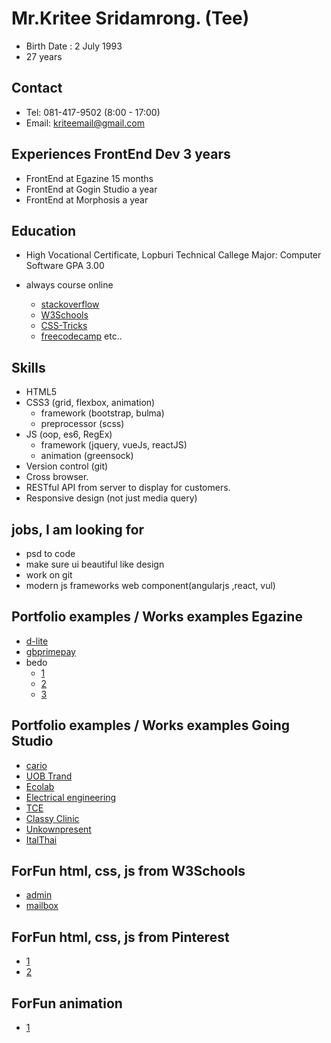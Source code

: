 # Mr.Kritee Sridamrong. (Tee)

- Birth Date : 2 July 1993
- 27 years

## Contact

- Tel: 081-417-9502 (8:00 - 17:00)
- Email: kriteemail@gmail.com

## Experiences FrontEnd Dev 3 years

- FrontEnd at Egazine 15 months
- FrontEnd at Gogin Studio a year
- FrontEnd at Morphosis a year

## Education

- High Vocational Certificate, Lopburi Technical Callege Major: Computer Software GPA 3.00

- always course online
  - [stackoverflow](https://stackoverflow.com/)
  - [W3Schools](https://www.w3schools.com/)
  - [CSS-Tricks](https://css-tricks.com/)
  - [freecodecamp](https://www.freecodecamp.org/) etc..

## Skills

- HTML5
- CSS3 (grid, flexbox, animation)
  - framework (bootstrap, bulma)
  - preprocessor (scss)
- JS (oop, es6, RegEx)
  - framework (jquery, vueJs, reactJS)
  - animation (greensock)
- Version control (git)
- Cross browser.
- RESTful API from server to display for customers.
- Responsive design (not just media query)

## jobs, I am looking for

- psd to code
- make sure ui beautiful like design
- work on git
- modern js frameworks web component(angularjs ,react, vul)

## Portfolio examples / Works examples Egazine

- <a href="http://www.d-lite.co.th/" target="_blank">d-lite</a>
- <a href="https://www.gbprimepay.com/" target="_blank">gbprimepay</a>
- bedo
  - <a href="http://dmiceplanner.businesseventsthailand.com/dmice/campaign-d-c.php" target="_blank">1</a>
  - <a href="http://dmiceplanner.businesseventsthailand.com/dmice/campaign-d-e.php" target="_blank">2</a>
  - <a href="http://dmiceplanner.businesseventsthailand.com/dmice/copromotionwithtat.php" target="_blank">3</a>

## Portfolio examples / Works examples Going Studio

- <a href="https://cariogolfcart.com/" target="_blank">cario</a>
- <a href="https://kriteet.github.io/portfolio/work/Uob/" target="_blank">UOB Trand</a>
- <a href="http://ecolab-service.co.th/" target="_blank">Ecolab</a>
- <a href="http://ee.eng.su.ac.th/" target="_blank">Electrical engineering</a>
- <a href="http://tcesolutions.com/" target="_blank">TCE</a>
- <a href="http://classyclinic.com/" target="_blank">Classy Clinic</a>
- <a href="https://unknownpresent.com/" target="_blank">Unkownpresent</a>
- <a href="http://www.italthaiengineering.com/backupGoing/" target="_blank">ItalThai</a>

## ForFun html, css, js from W3Schools

- <a href="https://kriteet.github.io/portfolio/work/admin/index.html" target="_blank">admin</a>
- <a href="https://kriteet.github.io/portfolio/work/mailbox/index.html" target="_blank">mailbox</a>

## ForFun html, css, js from Pinterest

- <a href="https://kriteet.github.io/portfolio/work/psd1/index.html" target="_blank">1</a>
- <a href="https://kriteet.github.io/portfolio/work/psd2/index.html" target="_blank">2</a>

## ForFun animation

- <a href="https://kriteet.github.io/portfolio/work/psd1-animation/index.html" target="_blank">1</a>
